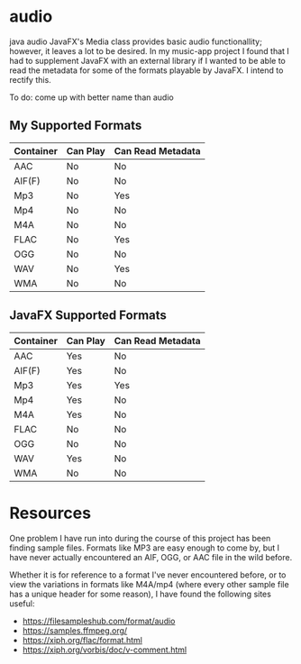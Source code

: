 # audio
java audio
JavaFX's Media class provides basic audio functionallity; however, it leaves a lot to be desired. In my music-app project I found that I had to supplement JavaFX with an external library if I wanted to be able to read the metadata for some of the formats playable by JavaFX. I intend to rectify this.

To do: come up with better name than audio

## My Supported Formats
| Container | Can Play | Can Read Metadata |
| :- | :- | :- |
| AAC | No | No |
| AIF(F) | No | No |
| Mp3 | No | Yes |
| Mp4 | No | No |
| M4A | No | No |
| FLAC | No | Yes |
| OGG| No | No |
| WAV | No | Yes |
| WMA | No | No |

## JavaFX Supported Formats
| Container | Can Play | Can Read Metadata |
| :- | :- | :- |
| AAC | Yes | No |
| AIF(F) | Yes | No |
| Mp3 | Yes | Yes |
| Mp4 | Yes | No |
| M4A | Yes | No |
| FLAC | No | No |
| OGG| No | No |
| WAV | Yes | No |
| WMA | No | No |

# Resources
One problem I have run into during the course of this project has been finding sample files. Formats like MP3 are easy enough to come by, but I have never actually encountered an AIF, OGG, or AAC file in the wild before. 

Whether it is for reference to a format I've never encountered before, or to view the variations in formats like M4A/mp4 (where every other sample file has a unique header for some reason), I have found the following sites useful:
* https://filesampleshub.com/format/audio
* https://samples.ffmpeg.org/
* https://xiph.org/flac/format.html
* https://xiph.org/vorbis/doc/v-comment.html
